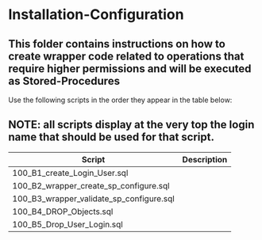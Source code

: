 # Installation-Configuration

## This folder contains instructions on how to create wrapper code related to operations that require higher permissions and will be executed as Stored-Procedures

Use the following scripts in the order they appear in the table below:

## NOTE: all scripts display at the very top the **login name** that should be used for that script. 

| Script | Description |
| ----------- | ----------- |
| 100_B1_create_Login_User.sql | | 
| 100_B2_wrapper_create_sp_configure.sql | | 
| 100_B3_wrapper_validate_sp_configure.sql | | 
| 100_B4_DROP_Objects.sql | | 
| 100_B5_Drop_User_Login.sql | | 
